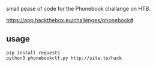 
small pease of code for the Phonebook challange on HTB.

https://app.hackthebox.eu/challenges/phonebook#

## usage


```
pip install requests
python3 phonebookctf.py http://site.to/hack 

```
